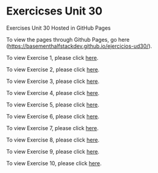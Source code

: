 # Exercicses Unit 30
Exercises Unit 30 Hosted in GitHub Pages

To view the pages through Github Pages, go here (https://basementhalfstackdev.github.io/ejercicios-ud30/).

To view Exercise 1, please click [here](https://basementhalfstackdev.github.io/ejercicios-ud30/Exercise%201/index.html).

To view Exercise 2, please click [here](https://basementhalfstackdev.github.io/ejercicios-ud30/Exercise%202/index.html).

To view Exercise 3, please click [here]([./Exercise%203/index.html](https://basementhalfstackdev.github.io/ejercicios-ud30/Exercise%203/index.html)).

To view Exercise 4, please click [here](https://basementhalfstackdev.github.io/ejercicios-ud30/Exercise%204/index.html).

To view Exercise 5, please click [here](https://basementhalfstackdev.github.io/ejercicios-ud30/Exercise%205/index.html).

To view Exercise 6, please click [here](https://basementhalfstackdev.github.io/ejercicios-ud30/Exercise%206/index.html).

To view Exercise 7, please click [here](https://basementhalfstackdev.github.io/ejercicios-ud30/Exercise%207/index.html).

To view Exercise 8, please click [here](https://basementhalfstackdev.github.io/ejercicios-ud30/Exercise%208/index.html).

To view Exercise 9, please click [here](https://basementhalfstackdev.github.io/ejercicios-ud30/Exercise%209/index.html).

To view Exercise 10, please click [here](https://basementhalfstackdev.github.io/ejercicios-ud30/Exercise%2010/index.html).

